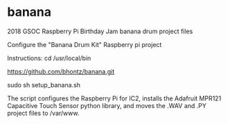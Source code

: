 # banana
2018 GSOC Raspberry Pi Birthday Jam banana drum project files 

Configure the "Banana Drum Kit" Raspberry pi project

Instructions:
cd /usr/local/bin

https://github.com/bhontz/banana.git

sudo sh setup_banana.sh

The script configures the Raspberry Pi for IC2, installs the Adafruit MPR121 Capacitive Touch Sensor python library, and moves the .WAV and .PY project files to /var/www.
